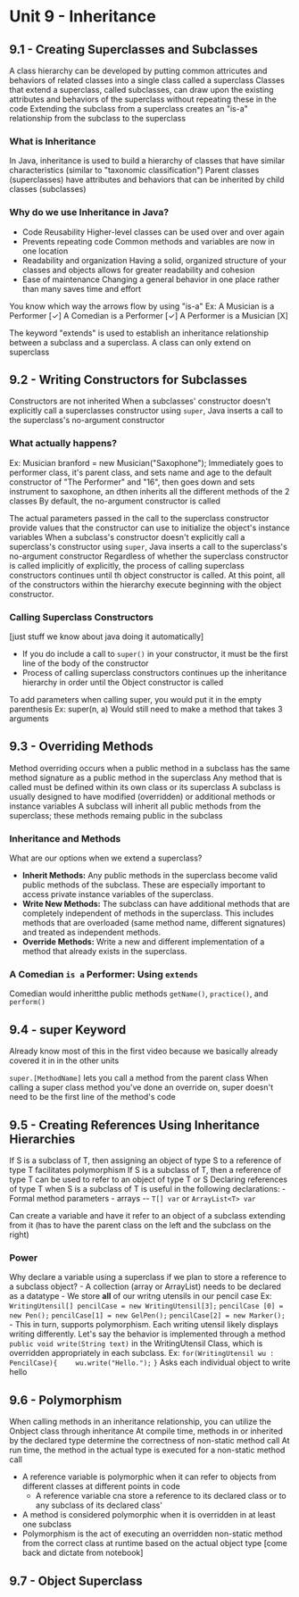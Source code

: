 # Unit 9 - Inheritance

## 9.1 - Creating Superclasses and Subclasses
A class hierarchy can be developed by putting common attricutes and behaviors of related classes into a single class called a superclass
Classes that extend a superclass, called subclasses, can draw upon the existing attributes and behaviors of the superclass without repeating these in the code
Extending the subclass from a superclass creates an "is-a" relationship from the subclass to the superclass

### What is Inheritance
In Java, inheritance is used to build a hierarchy of classes that have similar characteristics (similar to "taxonomic classification")
Parent classes (superclasses) have attributes and behaviors that can be inherited by child classes (subclasses)

### Why do we use Inheritance in Java?
- Code Reusability
    Higher-level classes can be used over and over again
- Prevents repeating code
    Common methods and variables are now in one location
- Readability and organization
    Having a solid, organized structure of your classes and objects allows for greater readability and cohesion
- Ease of maintenance
    Changing a general behavior in one place rather than many saves time and effort

You know which way the arrows flow by using "is-a"
Ex:
    A Musician is a Performer [✓]
    A Comedian is a Performer [✓]
    A Performer is a Musician [X]


The keyword "extends" is used to establish an inheritance relationship between a subclass and a superclass. A class can only extend on superclass

## 9.2 - Writing Constructors for Subclasses
Constructors are not inherited
When a subclasses' constructor doesn't explicitly call a superclasses constructor using `super`, Java inserts a call to the superclass's no-argument constructor

### What actually happens?
Ex: 
    Musician branford = new Musician("Saxophone");
Immediately goes to performer class, it's parent class, and sets name and age to the default constructor of "The Performer" and "16", then goes down and sets instrument to saxophone, an dthen inherits all the different methods of the 2 classes
By default, the no-argument constructor is called


The actual parameters passed in the call to the superclass constructor provide values that the constructor can use to initialize the object's instance variables
When a subclass's constructor doesn't explicitly call a superclass's constructor using `super`, Java inserts a call to the superclass's no-argument constructor
Regardless of whether the superclass constructor is called implicitly of explicitly, the process of calling superclass constructors continues until th object constructor is called. At this point, all of the constructors within the hierarchy execute beginning with the object constructor.

### Calling Superclass Constructors
[just stuff we know about java doing it automatically]
- If you do include a call to `super()` in your constructor, it must be the first line of the body of the constructor
- Process of calling superclass constructors continues up the inheritance hierarchy in order until the Object constructor is called

To add parameters when calling super, you would put it in the empty parenthesis
Ex:
    super(n, a)
Would still need to make a method that takes 3 arguments

## 9.3 - Overriding Methods
Method overriding occurs when a public method in a subclass has the same method signature as a public method in the superclass
Any method that is called must be defined within its own class or its superclass
A subclass is usually designed to have modified (overridden) or additional methods or instance variables
A subclass will inherit all public methods from the superclass; these methods remaing public in the subclass

### Inheritance and Methods
What are our options when we extend a superclass?
- **Inherit Methods:** Any public methods in the superclass become valid public methods of the subclass. These are especially important to access private instance variables of the superclass.
- **Write New Methods:** The subclass can have additional methods that are completely independent of methods in the superclass. This includes methods that are overloaded (same method name, different signatures) and treated as independent methods.
- **Override Methods:** Write a new and different implementation of a method that already exists in the superclass.

### A Comedian `is a` Performer: Using `extends`
Comedian would inheritthe public methods `getName()`, `practice()`, and `perform()`

## 9.4 - super Keyword
Already know most of this in the first video because we basically already covered it in in the other units

`super.[MethodName]` lets you call a method from the parent class
When calling a super class method you've done an override on, super doesn't need to be the first line of the method's code

## 9.5 - Creating References Using Inheritance Hierarchies
If S is a subclass of T, then assigning an object of type S to a reference of type T facilitates polymorphism
If S is a subclass of T, then a reference of type T can be used to refer to an object of type T or S
Declaring references of type T when S is a subclass of T is useful in the following declarations:
    - Formal method parameters
    - arrays -- `T[] var` or `ArrayList<T> var`

Can create a variable and have it refer to an object of a subclass extending from it (has to have the parent class on the left and the subclass on the right)

### Power 
Why declare a variable using a superclass if we plan to store a reference to a subclass object?
    - A collection (array or ArrayList) needs to be declared as a datatype
    - We store **all** of our writng utensils in our pencil case
        Ex:
            `WritingUtensil[] pencilCase = new WritingUtensil[3];`
            `pencilCase [0] = new Pen();`
            `pencilCase[1] = new GelPen();`
            `pencilCase[2] = new Marker();`
    - This in turn, supports polymorphism. Each writing utensil likely displays writing differently. Let's say the behavior is implemented through a method `public void write(String text)` in the WritingUtensil Class, which is overridden appropriately in each subclass.
        Ex:
            `for(WritingUtensil wu : PencilCase){`
            `    wu.write("Hello.");`
            `}`
        Asks each individual object to write hello

## 9.6 - Polymorphism
When calling methods in an inheritance relationship, you can utilize the Onbject class through inheritance
At compile time, methods in or inherited by the declared type determine the correctness of non-static method call
At run time, the method in the actual type is executed for a non-static method call

- A reference variable is polymorphic when it can refer to objects from different classes at different points in code
    - A reference variable cna store a reference to its declared class or to any subclass of its declared class'
- A method is considered polymorphic when it is overridden in at least one subclass
- Polymorphism is the act of executing an overridden non-static method from the correct class at runtime based on the actual object type
[come back and dictate from notebook]




## 9.7 - Object Superclass
